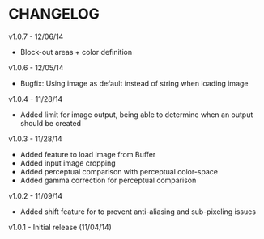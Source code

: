 CHANGELOG
=========

v1.0.7 - 12/06/14
* Block-out areas + color definition

v1.0.6 - 12/05/14
* Bugfix: Using image as default instead of string when loading image

v1.0.4 - 11/28/14
* Added limit for image output, being able to determine when an output should be created

v1.0.3 - 11/28/14
* Added feature to load image from Buffer
* Added input image cropping
* Added perceptual comparison with perceptual color-space
* Added gamma correction for perceptual comparison

v1.0.2 - 11/09/14
* Added shift feature for to prevent anti-aliasing and sub-pixeling issues

v1.0.1 - Initial release (11/04/14)
